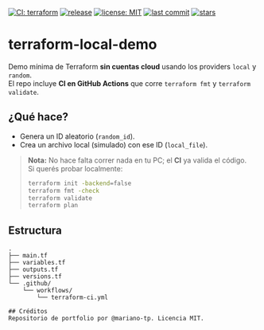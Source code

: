 [![CI: terraform](https://img.shields.io/github/actions/workflow/status/mariano-tp/terraform-local-demo/terraform-ci.yml?branch=main&label=terraform-ci&style=flat-square)](https://github.com/mariano-tp/terraform-local-demo/actions/workflows/terraform-ci.yml)
[![release](https://img.shields.io/github/v/release/mariano-tp/terraform-local-demo?display_name=tag&style=flat-square)](https://github.com/mariano-tp/terraform-local-demo/releases)
[![license: MIT](https://img.shields.io/badge/license-MIT-green?style=flat-square)](./LICENSE)
[![last commit](https://img.shields.io/github/last-commit/mariano-tp/terraform-local-demo?style=flat-square)](https://github.com/mariano-tp/terraform-local-demo/commits/main)
[![stars](https://img.shields.io/github/stars/mariano-tp/terraform-local-demo?style=flat-square)](https://github.com/mariano-tp/terraform-local-demo/stargazers)

# terraform-local-demo

Demo mínima de Terraform **sin cuentas cloud** usando los providers `local` y `random`.  
El repo incluye **CI en GitHub Actions** que corre `terraform fmt` y `terraform validate`.

## ¿Qué hace?
- Genera un ID aleatorio (`random_id`).
- Crea un archivo local (simulado) con ese ID (`local_file`).

> **Nota:** No hace falta correr nada en tu PC; el **CI** ya valida el código.  
> Si querés probar localmente:
>
> ```bash
> terraform init -backend=false
> terraform fmt -check
> terraform validate
> terraform plan
> ```

## Estructura
```text
.
├── main.tf
├── variables.tf
├── outputs.tf
├── versions.tf
└── .github/
    └── workflows/
        └── terraform-ci.yml

## Créditos
Repositorio de portfolio por @mariano-tp. Licencia MIT.
